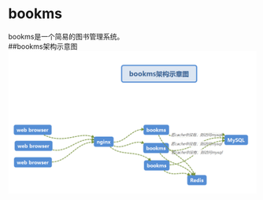 # bookms
bookms是一个简易的图书管理系统。  
##bookms架构示意图
![bookms架构示意图](https://raw.githubusercontent.com/GrassInWind2019/bookms/master/readme/bookms%E6%9E%B6%E6%9E%84%E7%A4%BA%E6%84%8F%E5%9B%BE.png)
